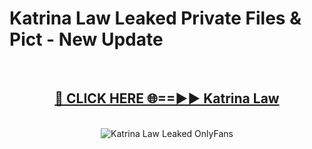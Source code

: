 # Katrina Law Leaked Private Files & Pict - New Update
<br>
<div align="center">
<h2><a href="https://mediafilles.blogspot.com/?title=Katrina_Law" rel="nofollow">🔴 CLICK HERE 🌐==►► Katrina Law</a></h2>
<br>
<a href="https://mediafilles.blogspot.com/?title=Katrina_Law" rel="nofollow" data-target="animated-image.originalLink"><img src="https://i.ibb.co.com/WyWwxjT/player-gif2.gif" alt="Katrina Law Leaked OnlyFans" style="max-width: 100%; display: inline-block;" data-target="animated-image.originalImage"></a>
</div>
<br>